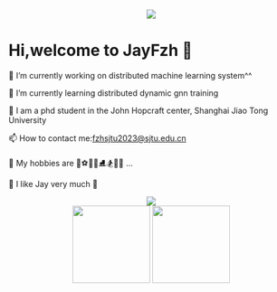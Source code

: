 

<h1 align="center">
    <img src="https://readme-typing-svg.herokuapp.com/?lines=Hello%2C%20World!;祝你好运!&center=true&size=27">
</h1>


# Hi,welcome to JayFzh 🙋

🔭 I’m currently working on distributed machine learning system^^

🌱 I’m currently learning distributed dynamic gnn training

🏫 I am a phd student in the John Hopcraft center, Shanghai Jiao Tong University

📫 How to contact me:fzhsjtu2023@sjtu.edu.cn

🥰 My hobbies are 🏀⚽️🎱🏓⛸️🏂🎸🎹 ...

🎵 I like Jay very much 🎼

<div align="center">
<img src="https://github-profile-trophy.vercel.app/?username=JayFzh" /> 
</div>

<div align="center">
  <img height="137px" src="https://github-readme-stats.vercel.app/api?username=JayFzh&hide_title=true&hide_border=true&show_icons=trueline_height=21&text_color=000&icon_color=000&bg_color=0,ea6161,ffc64d,fffc4d,52fa5a&theme=graywhite" />
  <img height="137px" src="https://github-readme-stats.vercel.app/api/top-langs/?username=JayFzh&hide_title=true&hide_border=true&layout=compact&langs_count=6&text_color=000&icon_color=fff&bg_color=0,52fa5a,4dfcff,c64dff&theme=graywhite" />
</div>
<br>





